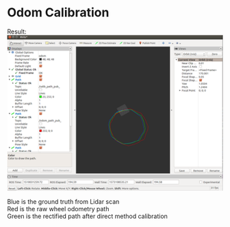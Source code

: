 # Odom Calibration

Result:
![result](https://github.com/congffu/Odom_Calibration/blob/main/result.png)

Blue is the ground truth from Lidar scan  
Red is the raw wheel odometry path  
Green is the rectified path after direct method calibration
